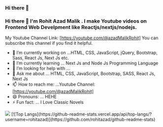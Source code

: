### Hi there 👋

### Hi there 👋 I'm Rohit Azad Malik . I make Youtube videos on Frontend Web Develpment like Reactjs/nextjs/nodejs. 
My Youtube Channel Link: [https://youtube.com/@azadMalikRohit]
You can subscribe this channel if you find it helpful.

- 🔭 I’m currently working on ...HTML, CSS, JavaScript, jQuery, Bootstrap, Sass, React Js, Next Js etc.
- 🌱 I’m currently learning ... Next Js and Node Js Programming Language
- 🤔 I’m looking for help with ...
- 💬 Ask me about ... HTML, CSS, JavaScript, Bootstrap, SASS, React Js, Next Js
- 📫 How to reach me: ...Youtube Channel: [https://youtube.com/@azadMalikRohit]
- 😄 Pronouns: ... HEHE
- ⚡ Fun fact: ... I Love Classic Novels
<img src = "https://github-readme-stats.vercel.app/api?username=rohitazad&&show_icons=true&title_color=ffffff&icon_color=bb2acf&text_color=daf7dc&bg_color=151515">
[![Top Langs](https://github-readme-stats.vercel.app/api/top-langs/?username=rohitazad)](https://github.com/rohitazad/github-readme-stats)


<!--
**rohitazad/rohitazad** is a ✨ _special_ ✨ repository because its `README.md` (this file) appears on your GitHub profile.

Here are some ideas to get you started:

- 🔭 I’m currently working on ...
- 🌱 I’m currently learning ...
- 👯 I’m looking to collaborate on ...
- 🤔 I’m looking for help with ...
- 💬 Ask me about ...
- 📫 How to reach me: ...
- 😄 Pronouns: ...
- ⚡ Fun fact: ...
-->
